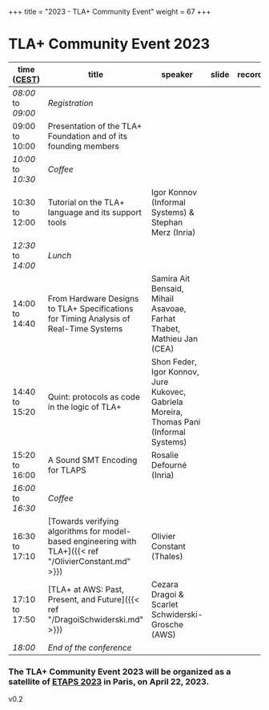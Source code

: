 +++
title = "2023 - TLA+ Community Event"
weight = 67
+++

# TLA+ Community Event 2023


time ([CEST](https://www.timeanddate.com/time/zone/france/paris))  | title  | speaker | slide | recording |
------|--------|---------|--------|------------
_08:00_ to _09:00_| *Registration* |
09:00 to 10:00 | Presentation of the TLA+ Foundation and of its founding members | | | |
_10:00_ to _10:30_|	*Coffee* |
10:30 to 12:00 | Tutorial on the TLA+ language and its support tools | Igor Konnov (Informal Systems) & Stephan Merz (Inria) | | | |
_12:30_ to _14:00_|	*Lunch* |
14:00 to 14:40 | From Hardware Designs to TLA+ Specifications for Timing Analysis of Real-Time Systems | Samira Ait Bensaid, Mihail Asavoae, Farhat Thabet, Mathieu Jan (CEA) | | | |
14:40 to 15:20 | Quint: protocols as code in the logic of TLA+ | Shon Feder, Igor Konnov, Jure Kukovec, Gabriela Moreira, Thomas Pani (Informal Systems) | | | |
15:20 to 16:00 | A Sound SMT Encoding for TLAPS | Rosalie Defourné (Inria) | | | |
_16:00_ to _16:30_|	*Coffee* |
16:30 to 17:10 | [Towards verifying algorithms for model-based engineering with TLA+]({{< ref "/OlivierConstant.md" >}}) | Olivier Constant (Thales) | | | |
17:10 to 17:50 | [TLA+ at AWS: Past, Present, and Future]({{< ref "/DragoiSchwiderski.md" >}}) | Cezara Dragoi & Scarlet Schwiderski-Grosche (AWS) | | | |
_18:00_ | *End of the conference* |



### The TLA+ Community Event 2023 will be organized as a satellite of [ETAPS 2023](https://etaps.org/) in Paris, on April 22, 2023.

v0.2
